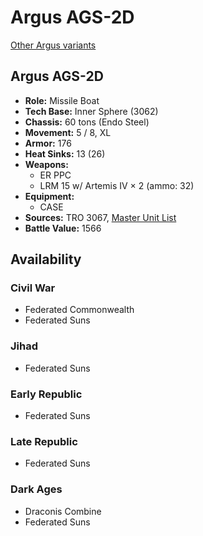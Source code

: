 # Argus AGS-2D

[Other Argus variants](../argus.md)

## Argus AGS-2D
- **Role:** Missile Boat
- **Tech Base:** Inner Sphere (3062)
- **Chassis:** 60 tons (Endo Steel)
- **Movement:** 5 / 8, XL
- **Armor:** 176
- **Heat Sinks:** 13 (26)
- **Weapons:**
  - ER PPC
  - LRM 15 w/ Artemis IV × 2 (ammo: 32)
- **Equipment:**
  - CASE
- **Sources:** TRO 3067, [Master Unit List](http://masterunitlist.info/Unit/Details/3729/argus-ags-2d)
- **Battle Value:** 1566

## Availability

### Civil War
- Federated Commonwealth
- Federated Suns

### Jihad
- Federated Suns

### Early Republic
- Federated Suns

### Late Republic
- Federated Suns

### Dark Ages
- Draconis Combine
- Federated Suns

